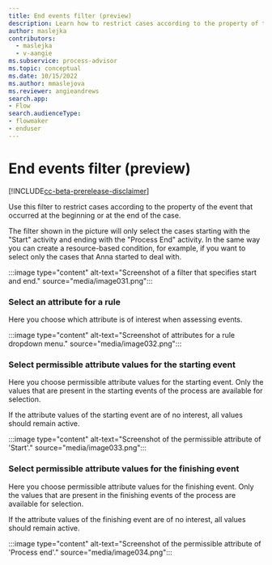 ```yaml
---
title: End events filter (preview)
description: Learn how to restrict cases according to the property of the event that occurred at the beginning or at the end of the case in the Minit desktop application in process advisor.
author: maslejka
contributors:
  - maslejka
  - v-aangie
ms.subservice: process-advisor
ms.topic: conceptual
ms.date: 10/15/2022
ms.author: mmaslejova
ms.reviewer: angieandrews
search.app:
- Flow
search.audienceType:
- flowmaker
- enduser
---
```


# End events filter (preview)

[!INCLUDE[cc-beta-prerelease-disclaimer](../includes/cc-beta-prerelease-disclaimer.md)]

Use this filter to restrict cases according to the property of the event that occurred at the beginning or at the end of the case.

The filter shown in the picture will only select the cases starting with the "Start" activity and ending with the "Process End" activity. In the same way you can create a resource-based condition, for example, if you want to select only the cases that Anna started to deal with.

:::image type="content" alt-text="Screenshot of a filter that specifies start and end." source="media/image031.png":::

### Select an attribute for a rule

Here you choose which attribute is of interest when assessing events.

:::image type="content" alt-text="Screenshot of attributes for a rule dropdown menu." source="media/image032.png":::

### Select permissible attribute values for the starting event

Here you choose permissible attribute values for the starting event. Only the values that are present in the starting events of the process are available for selection.

If the attribute values of the starting event are of no interest, all values should remain active.

:::image type="content" alt-text="Screenshot of the permissible attribute of 'Start'." source="media/image033.png":::

### Select permissible attribute values for the finishing event

Here you choose permissible attribute values for the finishing event. Only the values that are present in the finishing events of the process are available for selection.

If the attribute values of the finishing event are of no interest, all values should remain active.

:::image type="content" alt-text="Screenshot of the permissible attribute of 'Process end'." source="media/image034.png":::


